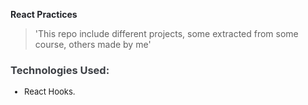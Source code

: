 <span style="color: rgb(34, 36, 41);"><strong>React Practices</strong></span>

>'This repo include different projects, some extracted from some course, others made by me'

<h3 style="color: rgb(60, 63, 68);">Technologies Used:</h3>
<ul style="font-size: 13px;"><li>React Hooks.</li></ul>
